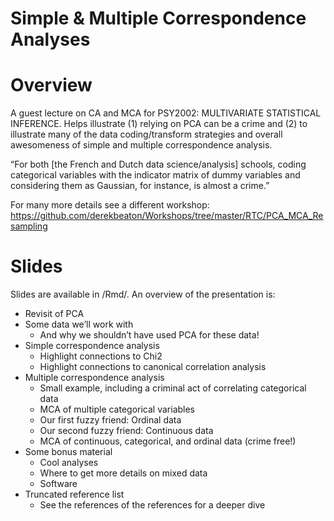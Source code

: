 Simple & Multiple Correspondence Analyses
================

# Overview

A guest lecture on CA and MCA for PSY2002: MULTIVARIATE STATISTICAL INFERENCE. Helps illustrate (1) relying on PCA can
be a crime and (2) to illustrate many of the data coding/transform
strategies and overall awesomeness of simple and multiple correspondence analysis.

“For both \[the French and Dutch data science/analysis\] schools, coding
categorical variables with the indicator matrix of dummy variables and
considering them as Gaussian, for instance, is almost a crime.”

For many more details see a different workshop:
<https://github.com/derekbeaton/Workshops/tree/master/RTC/PCA_MCA_Resampling>

# Slides

Slides are available in /Rmd/. An overview of the presentation is:

  - Revisit of PCA
  - Some data we’ll work with
      - And why we shouldn’t have used PCA for these data\!
  - Simple correspondence analysis
      - Highlight connections to Chi2
      - Highlight connections to canonical correlation analysis
  - Multiple correspondence analysis
      - Small example, including a criminal act of correlating
        categorical data
      - MCA of multiple categorical variables
      - Our first fuzzy friend: Ordinal data
      - Our second fuzzy friend: Continuous data  
      - MCA of continuous, categorical, and ordinal data (crime free\!)
  - Some bonus material
      - Cool analyses
      - Where to get more details on mixed data
      - Software
  - Truncated reference list
      - See the references of the references for a deeper dive
